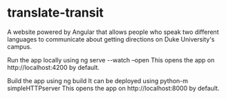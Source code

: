 # translate-transit

A website powered by Angular that allows people who speak two different languages to communicate about getting directions on Duke University's campus.

Run the app locally using ng serve --watch –open
This opens the app on http://localhost:4200 by default.

Build the app using ng build
It can be deployed using python-m simpleHTTPserver
This opens the app on http://localhost:8000 by default.
